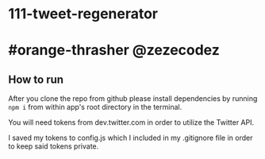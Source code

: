 # 111-tweet-regenerator

# #orange-thrasher @zezecodez

## How to run
After you clone the repo from github please install dependencies by running `npm i` from within app's root directory in the terminal.

You will need tokens from dev.twitter.com in order to utilize the Twitter API.

I saved my tokens to config.js which I included in my .gitignore file in order to keep said tokens private. 
